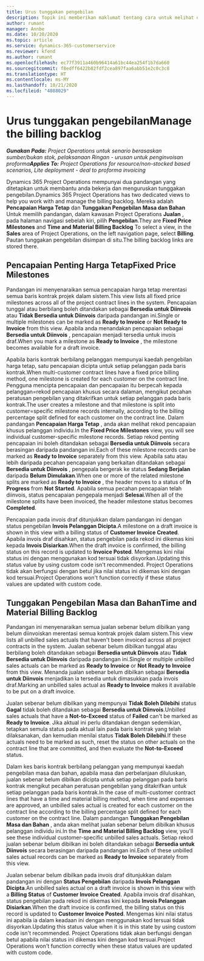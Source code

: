 ```yaml
---
title: Urus tunggakan pengebilan
description: Topik ini memberikan maklumat tentang cara untuk melihat dan bekerja dengan tunggakan pengebilan dalam Project Operations.
author: rumant
manager: Annbe
ms.date: 10/20/2020
ms.topic: article
ms.service: dynamics-365-customerservice
ms.reviewer: kfend
ms.author: rumant
ms.openlocfilehash: ec77f3911a460b96414a61bc44ea254f1b7da660
ms.sourcegitcommit: f8edff6422b82fdf2cea897faa6abb51e2c0c3c8
ms.translationtype: HT
ms.contentlocale: ms-MY
ms.lasthandoff: 10/21/2020
ms.locfileid: "4088029"
---
```

# <a name="manage-the-billing-backlog"></a><span data-ttu-id="89c9c-103">Urus tunggakan pengebilan</span><span class="sxs-lookup"><span data-stu-id="89c9c-103">Manage the billing backlog</span></span>

<span data-ttu-id="89c9c-104">_**Gunakan Pada:** Project Operations untuk senario berasaskan sumber/bukan stok, pelaksanaan Ringan - urusan untuk penginvoisan proforma_</span><span class="sxs-lookup"><span data-stu-id="89c9c-104">_**Applies To:** Project Operations for resource/non-stocked based scenarios, Lite deployment - deal to proforma invoicing_</span></span>

<span data-ttu-id="89c9c-105">Dynamics 365 Project Operations mempunyai dua pandangan yang ditetapkan untuk membantu anda bekerja dan menguruskan tunggakan pengebilan.</span><span class="sxs-lookup"><span data-stu-id="89c9c-105">Dynamics 365 Project Operations has two dedicated views to help you work with and manage the billing backlog.</span></span> <span data-ttu-id="89c9c-106">Mereka adalah **Pencapaian Harga Tetap** dan **Tunggakan Pengebilan Masa dan Bahan** Untuk memilih pandangan, dalam kawasan Project Operations **Jualan** , pada halaman navigasi sebelah kiri, pilih **Pengebilan**.</span><span class="sxs-lookup"><span data-stu-id="89c9c-106">They are **Fixed Price Milestones** and **Time and Material Billing Backlog** To select a view, in the **Sales** area of Project Operations, on the left navigation page, select **Billing**.</span></span> <span data-ttu-id="89c9c-107">Pautan tunggakan pengebilan disimpan di situ.</span><span class="sxs-lookup"><span data-stu-id="89c9c-107">The billing backlog links are stored there.</span></span>

## <a name="fixed-price-milestones"></a><span data-ttu-id="89c9c-108">Pencapaian Penting Harga Tetap</span><span class="sxs-lookup"><span data-stu-id="89c9c-108">Fixed Price Milestones</span></span>

<span data-ttu-id="89c9c-109">Pandangan ini menyenaraikan semua pencapaian harga tetap merentasi semua baris kontrak projek dalam sistem.</span><span class="sxs-lookup"><span data-stu-id="89c9c-109">This view lists all fixed price milestones across all of the project contract lines in the system.</span></span> <span data-ttu-id="89c9c-110">Pencapaian tunggal atau berbilang boleh ditandakan sebagai **Bersedia untuk Diinvois** atau **Tidak Bersedia untuk Diinvois** daripada pandangan ini.</span><span class="sxs-lookup"><span data-stu-id="89c9c-110">Single or multiple milestones can be marked as **Ready to Invoice** or **Not Ready to Invoice** from this view.</span></span> <span data-ttu-id="89c9c-111">Apabila anda menandakan pencapaian sebagai **Bersedia untuk Diinvois** , pencapaian menjadi tersedia untuk invois draf.</span><span class="sxs-lookup"><span data-stu-id="89c9c-111">When you mark a milestone as **Ready to Invoice** , the milestone becomes available for a draft invoice.</span></span>

<span data-ttu-id="89c9c-112">Apabila baris kontrak berbilang pelanggan mempunyai kaedah pengebilan harga tetap, satu pencapaian dicipta untuk setiap pelanggan pada baris kontrak.</span><span class="sxs-lookup"><span data-stu-id="89c9c-112">When multi-customer contract lines have a fixed price billing method, one milestone is created for each customer on the contract line.</span></span> <span data-ttu-id="89c9c-113">Pengguna mencipta pencapaian dan pencapaian itu berpecah kepada pelanggan=rekod pencapaian khusus secara dalaman, mengikut pecahan peratusan pengebilan yang ditakrifkan untuk setiap pelanggan pada baris kontrak.</span><span class="sxs-lookup"><span data-stu-id="89c9c-113">The user creates a milestone and that milestone is split into customer=specific milestone records internally, according to the billing percentage split defined for each customer on the contract line.</span></span> <span data-ttu-id="89c9c-114">Dalam pandangan **Pencapaian Harga Tetap** , anda akan melihat rekod pencapaian khusus pelanggan individu.</span><span class="sxs-lookup"><span data-stu-id="89c9c-114">In the **Fixed Price Milestones** view, you will see individual customer-specific milestone records.</span></span> <span data-ttu-id="89c9c-115">Setiap rekod penting pencapaian ini boleh ditandakan sebagai **Bersedia untuk Diinvois** secara berasingan daripada pandangan ini.</span><span class="sxs-lookup"><span data-stu-id="89c9c-115">Each of these milestone records can be marked as **Ready to Invoice** separately from this view.</span></span> <span data-ttu-id="89c9c-116">Apabila satu atau lebih daripada pecahan pencapaian yang berkaitan ditandakan sebagai **Bersedia untuk Diinvois** , pengepala bergerak ke status **Sedang Berjalan** daripada **Belum Dimulakan**.</span><span class="sxs-lookup"><span data-stu-id="89c9c-116">When one or more of the related milestone splits are marked as **Ready to Invoice** , the header moves to a status of **In Progress** from **Not Started**.</span></span> <span data-ttu-id="89c9c-117">Apabila semua pecahan pencapaian telah diinvois, status pencapaian pengepala menjadi **Selesai**.</span><span class="sxs-lookup"><span data-stu-id="89c9c-117">When all of the milestone splits have been invoiced, the header milestone status becomes **Completed**.</span></span>

<span data-ttu-id="89c9c-118">Pencapaian pada invois draf ditunjukkan dalam pandangan ini dengan status pengebilan **Invois Pelanggan Dicipta**.</span><span class="sxs-lookup"><span data-stu-id="89c9c-118">A milestone on a draft invoice is shown in this view with a billing status of **Customer Invoice Created**.</span></span> <span data-ttu-id="89c9c-119">Apabila invois draf disahkan, status pengebilan pada rekod ini dikemas kini kepada **Invois Disiarkan**.</span><span class="sxs-lookup"><span data-stu-id="89c9c-119">When the draft invoice is confirmed, the billing status on this record is updated to **Invoice Posted**.</span></span> <span data-ttu-id="89c9c-120">Mengemas kini nilai status ini dengan menggunakan kod tersuai tidak disyorkan.</span><span class="sxs-lookup"><span data-stu-id="89c9c-120">Updating this status value by using custom code isn't recommended.</span></span> <span data-ttu-id="89c9c-121">Project Operations tidak akan berfungsi dengan betul jika nilai status ini dikemas kini dengan kod tersuai.</span><span class="sxs-lookup"><span data-stu-id="89c9c-121">Project Operations won't function correctly if these status values are updated with custom code.</span></span>

## <a name="time-and-material-billing-backlog"></a><span data-ttu-id="89c9c-122">Tunggakan Pengebilan Masa dan Bahan</span><span class="sxs-lookup"><span data-stu-id="89c9c-122">Time and Material Billing Backlog</span></span>

<span data-ttu-id="89c9c-123">Pandangan ini menyenaraikan semua jualan sebenar belum dibilkan yang belum diinvoiskan merentasi semua kontrak projek dalam sistem.</span><span class="sxs-lookup"><span data-stu-id="89c9c-123">This view lists all unbilled sales actuals that haven't been invoiced across all project contracts in the system.</span></span> <span data-ttu-id="89c9c-124">Jualan sebenar belum dibilkan tunggal atau berbilang boleh ditandakan sebagai **Bersedia untuk Diinvois** atau **Tidak Bersedia untuk Diinvois** daripada pandangan ini.</span><span class="sxs-lookup"><span data-stu-id="89c9c-124">Single or multiple unbilled sales actuals can be marked as **Ready to Invoice** or **Not Ready to Invoice** from this view.</span></span> <span data-ttu-id="89c9c-125">Menanda jualan sebenar belum dibilkan sebagai **Bersedia untuk Diinvois** menjadikan ia tersedia untuk dimasukkan pada invois draf.</span><span class="sxs-lookup"><span data-stu-id="89c9c-125">Marking an unbilled sales actual as **Ready to Invoice** makes it available to be put on a draft invoice.</span></span>

<span data-ttu-id="89c9c-126">Jualan sebenar belum dibilkan yang mempunyai **Tidak Boleh Dilebihi** status **Gagal** tidak boleh ditandakan sebagai **Bersedia untuk Diinvois**.</span><span class="sxs-lookup"><span data-stu-id="89c9c-126">Unbilled sales actuals that have a **Not-to-Exceed** status of **Failed** can't be marked as **Ready to Invoice**.</span></span> <span data-ttu-id="89c9c-127">Jika aktual ini perlu ditandakan dengan sedemikian, tetapkan semula status pada aktual lain pada baris kontrak yang telah dilaksanakan, dan kemudian menilai status **Tidak Boleh Dilebihi**.</span><span class="sxs-lookup"><span data-stu-id="89c9c-127">If these actuals need to be marked as such, reset the status on other actuals on the contract line that are committed, and then evaluate the **Not-to-Exceed** status.</span></span>

<span data-ttu-id="89c9c-128">Dalam kes baris kontrak berbilang pelanggan yang mempunyai kaedah pengebilan masa dan bahan, apabila masa dan perbelanjaan diluluskan, jualan sebenar belum dibilkan dicipta untuk setiap pelanggan pada baris kontrak mengikut pecahan peratusan pengebilan yang ditakrifkan untuk setiap pelanggan pada baris kontrak.</span><span class="sxs-lookup"><span data-stu-id="89c9c-128">In the case of multi-customer contract lines that have a time and material billing method, when time and expenses are approved, an unbilled sales actual is created for each customer on the contract line according to the billing percentage split defined for each customer on the contract line.</span></span> <span data-ttu-id="89c9c-129">Dalam pandangan **Tunggakan Pengebilan Masa dan Bahan** , anda akan melihat jualan sebenar belum dibilkan khusus pelanggan individu ini.</span><span class="sxs-lookup"><span data-stu-id="89c9c-129">In the **Time and Material Billing Backlog** view, you'll see these individual customer-specific unbilled sales actuals.</span></span> <span data-ttu-id="89c9c-130">Setiap rekod jualan sebenar belum dibilkan ini boleh ditandakan sebagai **Bersedia untuk Diinvois** secara berasingan daripada pandangan ini.</span><span class="sxs-lookup"><span data-stu-id="89c9c-130">Each of these unbilled sales actual records can be marked as **Ready to Invoice** separately from this view.</span></span>

<span data-ttu-id="89c9c-131">Jualan sebenar belum dibilkan pada invois draf ditunjukkan dalam pandangan ini dengan **Status Pengebilan** daripada **Invois Pelanggan Dicipta**.</span><span class="sxs-lookup"><span data-stu-id="89c9c-131">An unbilled sales actual on a draft invoice is shown in this view with a **Billing Status** of **Customer Invoice Created**.</span></span> <span data-ttu-id="89c9c-132">Apabila invois draf disahkan, status pengebilan pada rekod ini dikemas kini kepada **Invois Pelanggan Disiarkan**.</span><span class="sxs-lookup"><span data-stu-id="89c9c-132">When the draft invoice is confirmed, the billing status on this record is updated to **Customer Invoice Posted**.</span></span> <span data-ttu-id="89c9c-133">Mengemas kini nilai status ini apabila ia dalam keadaan ini dengan menggunakan kod tersuai tidak disyorkan.</span><span class="sxs-lookup"><span data-stu-id="89c9c-133">Updating this status value when it is in this state by using custom code isn't recommended.</span></span> <span data-ttu-id="89c9c-134">Project Operations tidak akan berfungsi dengan betul apabila nilai status ini dikemas kini dengan kod tersuai.</span><span class="sxs-lookup"><span data-stu-id="89c9c-134">Project Operations won't function correctly when these status values are updated with custom code.</span></span>
